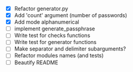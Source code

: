- [x] Refactor generator.py
- [x] Add 'count' argument (number of passwords)
- [x] Add mode alphanumerical
- [ ] implement generate_passphrase
- [ ] Write test for checks functions
- [ ] Write test for generator functions
- [ ] Make separator and delimiter subarguments?
- [ ] Refactor modules names (and tests)
- [ ] Beautify README
